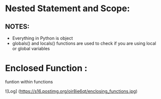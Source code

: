 # Nested Statement and Scope:

## NOTES:

- Everything in Python is object
- globals() and locals() functions are used to check if you are using local or global variables


# Enclosed Function :

funtion within functions

![Log] (https://s16.postimg.org/oir8ie6qt/enclosing_functions.jpg)

